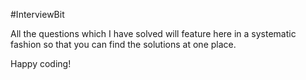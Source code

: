 #InterviewBit

All the questions which I have solved will feature here in a systematic fashion so that you can find the solutions at one place.

Happy coding!
